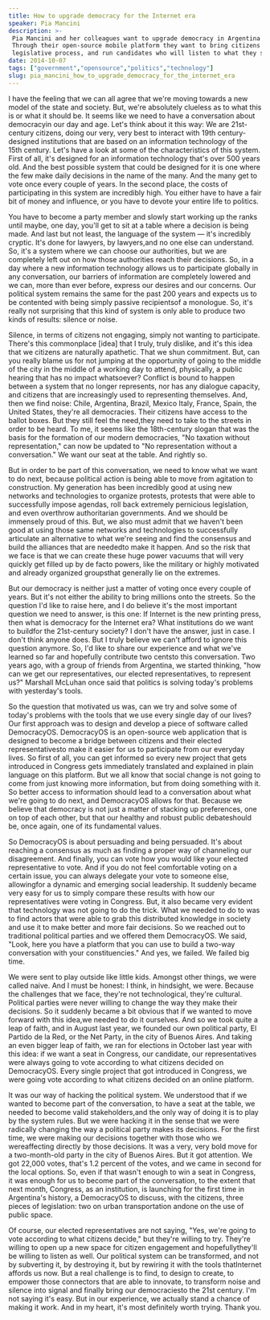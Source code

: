 ```yaml
---
title: How to upgrade democracy for the Internet era
speaker: Pia Mancini
description: >-
 Pia Mancini and her colleagues want to upgrade democracy in Argentina and beyond.
 Through their open-source mobile platform they want to bring citizens inside the
 legislative process, and run candidates who will listen to what they say.
date: 2014-10-07
tags: ["government","opensource","politics","technology"]
slug: pia_mancini_how_to_upgrade_democracy_for_the_internet_era
---
```


I have the feeling that we can all agree that we're moving towards a new model of the
state and society. But, we're absolutely clueless as to what this is or what it should be.
It seems like we need to have a conversation about democracyin our day and age. Let's
think about it this way: We are 21st-century citizens, doing our very, very best to
interact with 19th century-designed institutions that are based on an information
technology of the 15th century. Let's have a look at some of the characteristics of this
system. First of all, it's designed for an information technology that's over 500 years
old. And the best possible system that could be designed for it is one where the few make
daily decisions in the name of the many. And the many get to vote once every couple of
years. In the second place, the costs of participating in this system are incredibly high.
You either have to have a fair bit of money and influence, or you have to devote your
entire life to politics.

You have to become a party member and slowly start working up the ranks until maybe, one
day, you'll get to sit at a table where a decision is being made. And last but not least,
the language of the system — it's incredibly cryptic. It's done for lawyers, by
lawyers,and no one else can understand. So, it's a system where we can choose our
authorities, but we are completely left out on how those authorities reach their
decisions. So, in a day where a new information technology allows us to participate
globally in any conversation, our barriers of information are completely lowered and we
can, more than ever before, express our desires and our concerns. Our political system
remains the same for the past 200 years and expects us to be contented with being simply
passive recipientsof a monologue. So, it's really not surprising that this kind of system
is only able to produce two kinds of results: silence or noise.

Silence, in terms of citizens not engaging, simply not wanting to participate. There's
this commonplace [idea] that I truly, truly dislike, and it's this idea that we citizens
are naturally apathetic. That we shun commitment. But, can you really blame us for not
jumping at the opportunity of going to the middle of the city in the middle of a working
day to attend, physically, a public hearing that has no impact whatsoever? Conflict is
bound to happen between a system that no longer represents, nor has any dialogue capacity,
and citizens that are increasingly used to representing themselves. And, then we find
noise: Chile, Argentina, Brazil, Mexico Italy, France, Spain, the United States, they're
all democracies. Their citizens have access to the ballot boxes. But they still feel the
need,they need to take to the streets in order to be heard. To me, it seems like the
18th-century slogan that was the basis for the formation of our modern democracies, "No
taxation without representation," can now be updated to "No representation without a
conversation." We want our seat at the table. And rightly so.

But in order to be part of this conversation, we need to know what we want to do next,
because political action is being able to move from agitation to construction. My
generation has been incredibly good at using new networks and technologies to organize
protests, protests that were able to successfully impose agendas, roll back extremely
pernicious legislation, and even overthrow authoritarian governments. And we should be
immensely proud of this. But, we also must admit that we haven't been good at using those
same networks and technologies to successfully articulate an alternative to what we're
seeing and find the consensus and build the alliances that are neededto make it happen.
And so the risk that we face is that we can create these huge power vacuums that will very
quickly get filled up by de facto powers, like the military or highly motivated and
already organized groupsthat generally lie on the extremes.

But our democracy is neither just a matter of voting once every couple of years. But it's
not either the ability to bring millions onto the streets. So the question I'd like to
raise here, and I do believe it's the most important question we need to answer, is this
one: If Internet is the new printing press, then what is democracy for the Internet era?
What institutions do we want to buildfor the 21st-century society? I don't have the
answer, just in case. I don't think anyone does. But I truly believe we can't afford to
ignore this question anymore. So, I'd like to share our experience and what we've learned
so far and hopefully contribute two centsto this conversation. Two years ago, with a group
of friends from Argentina, we started thinking, "how can we get our representatives, our
elected representatives, to represent us?" Marshall McLuhan once said that politics is
solving today's problems with yesterday's tools.

So the question that motivated us was, can we try and solve some of today's problems with
the tools that we use every single day of our lives? Our first approach was to design and
develop a piece of software called DemocracyOS. DemocracyOS is an open-source web
application that is designed to become a bridge between citizens and their elected
representativesto make it easier for us to participate from our everyday lives. So first
of all, you can get informed so every new project that gets introduced in Congress gets
immediately translated and explained in plain language on this platform. But we all know
that social change is not going to come from just knowing more information, but from doing
something with it. So better access to information should lead to a conversation about
what we're going to do next, and DemocracyOS allows for that. Because we believe that
democracy is not just a matter of stacking up preferences, one on top of each other, but
that our healthy and robust public debateshould be, once again, one of its fundamental
values.

So DemocracyOS is about persuading and being persuaded. It's about reaching a consensus
as much as finding a proper way of channeling our disagreement. And finally, you can vote
how you would like your elected representative to vote. And if you do not feel
comfortable voting on a certain issue, you can always delegate your vote to someone else,
allowingfor a dynamic and emerging social leadership. It suddenly became very easy for us
to simply compare these results with how our representatives were voting in Congress. But,
it also became very evident that technology was not going to do the trick. What we needed
to do to was to find actors that were able to grab this distributed knowledge in society
and use it to make better and more fair decisions. So we reached out to traditional
political parties and we offered them DemocracyOS. We said, "Look, here you have a
platform that you can use to build a two-way conversation with your constituencies." And
yes, we failed. We failed big time.

We were sent to play outside like little kids. Amongst other things, we were called
naive. And I must be honest: I think, in hindsight, we were. Because the challenges that
we face, they're not technological, they're cultural. Political parties were never willing
to change the way they make their decisions. So it suddenly became a bit obvious that if
we wanted to move forward with this idea,we needed to do it ourselves. And so we took
quite a leap of faith, and in August last year, we founded our own political party, El
Partido de la Red, or the Net Party, in the city of Buenos Aires. And taking an even
bigger leap of faith, we ran for elections in October last year with this idea: if we want
a seat in Congress, our candidate, our representatives were always going to vote according
to what citizens decided on DemocracyOS. Every single project that got introduced in
Congress, we were going vote according to what citizens decided on an online
platform.

It was our way of hacking the political system. We understood that if we wanted to become
part of the conversation, to have a seat at the table, we needed to become valid
stakeholders,and the only way of doing it is to play by the system rules. But we were
hacking it in the sense that we were radically changing the way a political party makes
its decisions. For the first time, we were making our decisions together with those who we
wereaffecting directly by those decisions. It was a very, very bold move for a
two-month-old party in the city of Buenos Aires. But it got attention. We got 22,000
votes, that's 1.2 percent of the votes, and we came in second for the local options. So,
even if that wasn't enough to win a seat in Congress, it was enough for us to become part
of the conversation, to the extent that next month, Congress, as an institution, is
launching for the first time in Argentina's history, a DemocracyOS to discuss, with the
citizens, three pieces of legislation: two on urban transportation andone on the use of
public space.

Of course, our elected representatives are not saying, "Yes, we're going to vote according
to what citizens decide," but they're willing to try. They're willing to open up a new
space for citizen engagement and hopefullythey'll be willing to listen as well. Our
political system can be transformed, and not by subverting it, by destroying it, but by
rewiring it with the tools thatInternet affords us now. But a real challenge is to find,
to design to create, to empower those connectors that are able to innovate, to transform
noise and silence into signal and finally bring our democraciesto the 21st century. I'm
not saying it's easy. But in our experience, we actually stand a chance of making it work.
And in my heart, it's most definitely worth trying. Thank you. 

<!--
ad_duration=3.33
event="TEDGlobal 2014"
external_start_time=0
intro_duration=11.82
is_subtitle_required="False"
is_talk_featured="True"
language="en"
language_swap="False"
native_language="en"
number_of_related_talks=6
number_of_speakers=1
number_of_subtitled_videos=31
number_of_tags=4
number_of_talk_download_languages=31
number_of_talk_more_resources=0
number_of_talk_recommendations=0
number_of_talks_take_actions=0
post_ad_duration=0.83
published_timestamp="2014-10-08 16:05:29"
recording_date="2014-10-07"
speaker_description="Democracy activist"
speaker_is_published=1
speaker_name="Pia Mancini"
talk_name="How to upgrade democracy for the Internet era"
talks_tags=["government","opensource","politics","technology"]
url_audio="https://download.ted.com/talks/PiaMancini_2014G.mp3?apikey=acme-roadrunner"
url_photo_speaker="https://pe.tedcdn.com/images/ted/2008d12ce23f1a366729c80b18d387951d6f09ff_254x191.jpg"
url_photo_talk="https://pe.tedcdn.com/images/ted/bbd1220c33566a0cfa339f526b881013a4e9f283_2880x1620.jpg"
url_webpage="https://www.ted.com/talks/pia_mancini_how_to_upgrade_democracy_for_the_internet_era"
video_type_name="TED Stage Talk"
-->